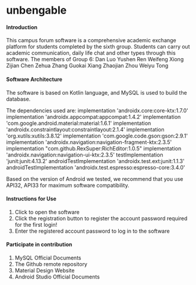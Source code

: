 # unbengable

#### Introduction
This campus forum software is a comprehensive academic exchange platform for students completed by the sixth group.
Students can carry out academic communication, daily life chat and other types through this software.
The members of Group 6:
Dan Luo
Yushen Ren
Weifeng Xiong
Zijian Chen
Zehua Zhang
Guokai Xiang
Zhaojian Zhou
Weiyu Tong
#### Software Architecture
The software is based on Kotlin language, and MySQL is used to build the database.

The dependencies used are:
implementation 'androidx.core:core-ktx:1.7.0'
implementation 'androidx.appcompat:appcompat:1.4.2'
implementation 'com.google.android.material:material:1.6.1'
implementation 'androidx.constraintlayout:constraintlayout:2.1.4'
implementation 'org.xutils:xutils:3.8.12'
implementation 'com.google.code.gson:gson:2.9.1'
implementation 'androidx.navigation:navigation-fragment-ktx:2.3.5'
implementation "com.github.RexSuper:RichEditor:1.0.5"
implementation 'androidx.navigation:navigation-ui-ktx:2.3.5'
testImplementation 'junit:junit:4.13.2'
androidTestImplementation 'androidx.test.ext:junit:1.1.3'
androidTestImplementation 'androidx.test.espresso:espresso-core:3.4.0'

Based on the version of Android we tested, we recommend that you use API32,
API33 for maximum software compatibility.




#### Instructions for Use

1. Click to open the software
2. Click the registration button to register the account password required for the first login!
3. Enter the registered account password to log in to the software

#### Participate in contribution

1. MySQL Official Documents
2. The Github remote repository
3. Material Design Website
4. Android Studio Official Documents



